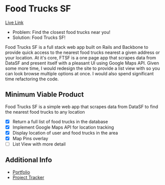 # Food Trucks SF

[Live Link](https://foodtruckssf.herokuapp.com/)

- Problem: Find the closest food trucks near you!
- Solution: Food Trucks SF!

Food Trucks SF is a full stack web app built on Rails and Backbone to provide quick access to the nearest food trucks nearest a given address or your location.
At it's core, FTSF is a one page app that scrapes data from DataSF and present itself with a pleasant UI using Google Maps API. Given some more time, 
I would redesign the site to provide a list view with so you can look browse multiple options at once. I would also spend significant time refactoring the code.

## Minimum Viable Product
Food Trucks SF is a simple web app that scrapes data from DataSF to find the nearest food trucks to any location

<!-- This is a Markdown checklist. Use it to keep track of your progress! -->

- [x] Return a full list of food trucks in the database
- [x] Implement Google Maps API for location tracking
- [x] Display location of user and food trucks in the area
- [x] Map Pins overlay
- [ ] List View with more detail

## Additional Info

- [Portfolio](kswang2400.github.io)
- [Project Tracker](www.projecttracker.biz)